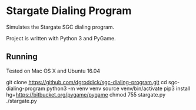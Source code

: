 Stargate Dialing Program
========================

Simulates the Stargate SGC dialing program.

Project is written with Python 3 and PyGame.
 

Running
---------

Tested on Mac OS X and Ubuntu 16.04

  git clone https://github.com/dgroddick/sgc-dialing-program.git
  cd sgc-dialing-program
  python3 -m venv venv
  source venv/bin/activate
  pip3 install hg+https://bitbucket.org/pygame/pygame
  chmod 755 stargate.py
  ./stargate.py
